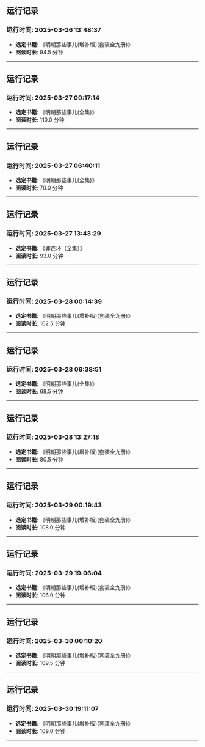 ## 运行记录
### 运行时间: 2025-03-26 13:48:37
- **选定书籍**: 《明朝那些事儿(增补版)(套装全九册)》
- **阅读时长**: 94.5 分钟
------------------------------
## 运行记录
### 运行时间: 2025-03-27 00:17:14
- **选定书籍**: 《明朝那些事儿(全集)》
- **阅读时长**: 110.0 分钟
------------------------------
## 运行记录
### 运行时间: 2025-03-27 06:40:11
- **选定书籍**: 《明朝那些事儿(全集)》
- **阅读时长**: 70.0 分钟
------------------------------
## 运行记录
### 运行时间: 2025-03-27 13:43:29
- **选定书籍**: 《罪连环（全集）》
- **阅读时长**: 93.0 分钟
------------------------------
## 运行记录
### 运行时间: 2025-03-28 00:14:39
- **选定书籍**: 《明朝那些事儿(增补版)(套装全九册)》
- **阅读时长**: 102.5 分钟
------------------------------
## 运行记录
### 运行时间: 2025-03-28 06:38:51
- **选定书籍**: 《明朝那些事儿(全集)》
- **阅读时长**: 68.5 分钟
------------------------------
## 运行记录
### 运行时间: 2025-03-28 13:27:18
- **选定书籍**: 《明朝那些事儿(增补版)(套装全九册)》
- **阅读时长**: 80.5 分钟
------------------------------
## 运行记录
### 运行时间: 2025-03-29 00:19:43
- **选定书籍**: 《明朝那些事儿(增补版)(套装全九册)》
- **阅读时长**: 108.0 分钟
------------------------------
## 运行记录
### 运行时间: 2025-03-29 19:06:04
- **选定书籍**: 《明朝那些事儿(增补版)(套装全九册)》
- **阅读时长**: 106.0 分钟
------------------------------
## 运行记录
### 运行时间: 2025-03-30 00:10:20
- **选定书籍**: 《明朝那些事儿(增补版)(套装全九册)》
- **阅读时长**: 109.5 分钟
------------------------------
## 运行记录
### 运行时间: 2025-03-30 19:11:07
- **选定书籍**: 《明朝那些事儿(增补版)(套装全九册)》
- **阅读时长**: 109.0 分钟
------------------------------
